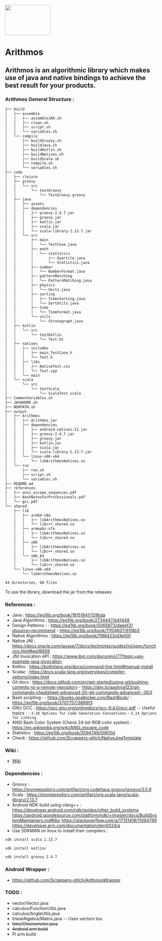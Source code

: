 <img src="https://user-images.githubusercontent.com/60224159/148698536-753320a3-44a0-42ea-9f47-afcb1d3f7cab.png" width="150" height="100"> <h1> Arithmos </h1>

## Arithmos is an algorithmic library which makes use of java and native bindings to achieve the best result for your products.

### Arithmos General Structure : 
```bash
├── build
│   ├── assemble
│   │   ├── assembleJAR.sh
│   │   ├── clean.sh
│   │   ├── script.sh
│   │   └── variables.sh
│   └── compile
│       ├── buildGroovy.sh
│       ├── buildJava.sh
│       ├── buildKotlin.sh
│       ├── buildNatives.sh
│       ├── buildScala.sh
│       ├── compile.sh
│       └── variables.sh
├── code
│   ├── clojure
│   ├── groovy
│   │   └── src
│   │       └── testGroovy
│   │           └── TestGroovy.groovy
│   ├── java
│   │   ├── assets
│   │   ├── dependencies
│   │   │   ├── groovy-2.4.7.jar
│   │   │   ├── groovy.jar
│   │   │   ├── kotlin.jar
│   │   │   ├── scala.jar
│   │   │   └── scala-library-2.13.7.jar
│   │   └── src
│   │       ├── main
│   │       │   └── TestCase.java
│   │       ├── math
│   │       │   └── statistics
│   │       │       ├── Quartile.java
│   │       │       └── Statistics.java
│   │       ├── number
│   │       │   └── NumberFormat.java
│   │       ├── patternMatching
│   │       │   └── PatternMatching.java
│   │       ├── physics
│   │       │   └── Units.java
│   │       ├── sorting
│   │       │   ├── ItemsSorting.java
│   │       │   └── SortUtils.java
│   │       ├── time
│   │       │   └── TimeFormat.java
│   │       └── utils
│   │           └── Chronograph.java
│   ├── kotlin
│   │   └── src
│   │       └── testKotlin
│   │           └── Test.kt
│   ├── natives
│   │   ├── includes
│   │   │   ├── main_TestCase.h
│   │   │   └── Test.h
│   │   ├── libs
│   │   │   ├── NativeTest.cxx
│   │   │   └── Test.cpp
│   │   └── main
│   └── scala
│       └── src
│           └── testScala
│               └── ScalaTest.scala
├── CommonVariables.sh
├── JAVAHOME.sh
├── NDKPATH.sh
├── output
│   ├── Arithmos
│   │   ├── Arithmos.jar
│   │   ├── dependencies
│   │   │   ├── android-natives-21.jar
│   │   │   ├── groovy-2.4.7.jar
│   │   │   ├── groovy.jar
│   │   │   ├── kotlin.jar
│   │   │   ├── scala.jar
│   │   │   └── scala-library-2.13.7.jar
│   │   └── linux-x86-x64
│   │       └── libArithmosNatives.so
│   └── run
│       ├── run.sh
│       ├── script.sh
│       └── variables.sh
├── README.md
├── references
│   ├── ansi_escape_sequences.pdf
│   ├── BashNotesForProfessionals.pdf
│   └── gcc.pdf
└── shared
    ├── lib
    │   ├── arm64-v8a
    │   │   ├── libArithmosNatives.so
    │   │   └── libc++_shared.so
    │   ├── armeabi-v7a
    │   │   ├── libArithmosNatives.so
    │   │   └── libc++_shared.so
    │   ├── x86
    │   │   ├── libArithmosNatives.so
    │   │   └── libc++_shared.so
    │   └── x86_64
    │       ├── libArithmosNatives.so
    │       └── libc++_shared.so
    └── linux-x86-x64
        └── libArithmosNatives.so

44 directories, 60 files
```

To use the library, download the jar from the releases.

### References : 
- Java : https://eg1lib.org/book/18151841/129bda
- Java Algorithms : https://eg1lib.org/book/2734447/b41448
- Design Patterns : - https://eg1lib.org/book/5065873/daeef3?dsource=recommend
		    - https://eg1lib.org/book/11104607/61f4b3
- Native Algorithms : https://eg1lib.org/book/1168423/d3e00f
- Native JNI : https://docs.oracle.com/javase/7/docs/technotes/guides/jni/spec/functions.html#wp16656
- JNI Invocation API : https://www.ibm.com/docs/en/i/7.1?topic=api-example-java-invocation
- Kotlinc : https://kotlinlang.org/docs/command-line.html#manual-install
- Scalac : https://docs.scala-lang.org/overviews/compiler-options/index.html
- Git docs : https://docs.github.com/en/get-started/using-git/pushing-commits-to-a-remote-repository - https://dev.to/aashiya123/git-commands-cheatsheet-advanced-20-git-commands-advanced--35i3
- Bash scripting : - https://books.goalkicker.com/BashBook/ 
		   - https://eg1lib.org/book/3707757/3869f3
- GNU GCC : https://gcc.gnu.org/onlinedocs/gcc-9.4.0/gcc.pdf
-- Useful topics : - `3.16 Options for Code Generation Conventions`
		   - `3.14 Options for Linking`
- ANSI Bash Color System (Check 24-bit-RGB color system) : https://en.wikipedia.org/wiki/ANSI_escape_code
- Statistics : https://eg1lib.org/book/3594749/50610d		 
- Check : https://github.com/Scrappers-glitch/NativeJmeTemplate

### Wiki : 
- [Wiki](https://github.com/Scrappers-glitch/Arithmos/wiki/How-to-use-Arithmos-%3F)

### Dependencies : 
- Groovy : https://mvnrepository.com/artifact/org.codehaus.groovy/groovy/3.0.9
- Scala : https://mvnrepository.com/artifact/org.scala-lang/scala-library/2.13.7
- Android NDK build using clang++ : https://developer.android.com/ndk/guides/other_build_systems
				    https://android.googlesource.com/platform/ndk/+/master/docs/BuildSystemMaintainers.md#libc
				    https://stackoverflow.com/a/17131418/11094789
                                    https://developer.arm.com/documentation/den0024/a
- Use SDKMAN on linux to install their compilers : 

```bash
sdk install scala 2.13.7
```

```bash 
sdk install kotlinc
```

```bash 
sdk install groovy 2.4.7
```
### Android Wrapper : 
- https://github.com/Scrappers-glitch/ArithmosWrapper

### TODO : 
- vector/Vector.java
- calculus/FunctionUtils.java
- calculus/AngleUtils.java
- linearAlgebra/Matrix.java -- Uses vectors too.
- <s> time/Chronometer.java </s>
- <s> Android arm build </s>
- Pi arm build
